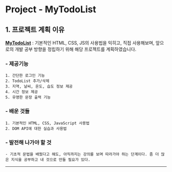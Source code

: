 Project - MyTodoList
======================

## 1. 프로젝트 계획 이유
[**MyTodoList**](https://lee-sang-beom.github.io/My-Todo-List/) : 기본적인 HTML, CSS, JS의 사용법을 익히고, 직접 사용해보며, 앞으로의 개발 공부 방향을 정립하기 위해 해당 프로젝트를 계획하였습니다.

### - 제공기능
	1. 간단한 로그인 기능
	2. TodoList 추가/삭제
	3. 지역, 날씨, 온도, 습도 정보 제공
    4. 시간 정보 제공
    5. 유명한 문장 출력 기능

### - 배운 것들
	1. 기본적인 HTML, CSS, JavaScript 사용법
	2. DOM API에 대한 실습과 사용법

### - 발전해 나가야 할 것
	- 기초적 문법을 배웠다고 해도, 아직까지는 강의를 보며 따라가야 하는 단계이다. 좀 더 많은 지식을 공부하고 내 것으로 만들 필요가 있다. 
****